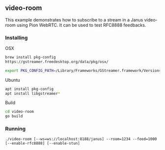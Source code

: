 ## video-room
This example demonstrates how to subscribe to a stream in a Janus video-room using Pion WebRTC.
It can be used to test RFC8888 feedbacks.

### Installing
OSX
```sh
brew install pkg-config
https://gstreamer.freedesktop.org/data/pkg/osx/

export PKG_CONFIG_PATH=/Library/Frameworks/GStreamer.framework/Versions/Current/lib/pkgconfig
```
Ubuntu
```sh
apt install pkg-config
apt install libgstreamer*
```

Build
```sh
cd video-room
go build
```

### Running
```
./video-room [--ws=ws://localhost:8188/janus] --room=1234 --feed=1000 [--enable-rfc8888] [--enable-stun]

```


